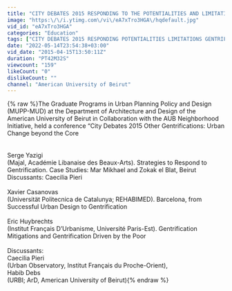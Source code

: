 ```yaml
---
title: "CITY DEBATES 2015 RESPONDING TO THE POTENTIALITIES AND LIMITATIONS OF GENTRIFICATION Q&A"
image: "https:\/\/i.ytimg.com\/vi\/eA7xTro3HGA\/hqdefault.jpg"
vid_id: "eA7xTro3HGA"
categories: "Education"
tags: ["CITY DEBATES 2015 RESPONDING POTENTIALITIES LIMITATIONS GENTRIFICATION Q&A","Serge Yazigi","Xavier Casanovas"]
date: "2022-05-14T23:54:38+03:00"
vid_date: "2015-04-15T13:50:11Z"
duration: "PT42M32S"
viewcount: "159"
likeCount: "0"
dislikeCount: ""
channel: "American University of Beirut"
---
```

{% raw %}The Graduate Programs in Urban Planning Policy and Design (MUPP-MUD) at the Department of Architecture and Design of the American University of Beirut in Collaboration with the AUB  Neighborhood Initiative, held a conference “City Debates 2015  Other Gentrifications: Urban Change beyond the Core <br /><br /><br />Serge Yazigi<br />(Majal, Académie Libanaise des Beaux-Arts). Strategies to Respond to Gentrification. Case Studies: Mar Mikhael and Zokak el Blat, Beirut<br />Discussants: Caecilia Pieri<br /><br />Xavier Casanovas<br />(Universität Politecnica de Catalunya; REHABIMED). Barcelona, from Successful Urban Design to Gentrification<br /><br />Eric Huybrechts<br />(Institut Français D’Urbanisme, Université Paris-Est). Gentrification Mitigations and Gentrification Driven by the Poor<br /><br />Discussants: <br />Caecilia Pieri<br />(Urban Observatory, Institut Français du Proche-Orient),<br />Habib Debs<br />(URBI; ArD, American University of Beirut){% endraw %}
